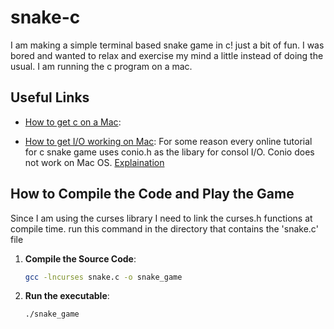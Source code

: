 # snake-c
I am making a simple terminal based snake game in c! just a bit of fun.
I was bored and wanted to relax and exercise my mind a little instead of
doing the usual. 
I am running the c program on a mac. 

## Useful Links

- [How to get c on a Mac](https://www.cs.auckland.ac.nz/~paul/C/Mac/):

- [How to get I/O working on Mac](http://jbwyatt.com/ncurses.html): 
    For some reason every online tutorial for c snake game uses conio.h as the libary for
    consol I/O. Conio does not work on Mac OS.
    [Explaination](https://stackoverflow.com/a/67320678/22211726)

## How to Compile the Code and Play the Game
Since I am using the curses library I need to link the curses.h functions at compile time.
run this command in the directory that contains the 'snake.c' file
1. **Compile the Source Code**:
   ```bash
   gcc -lncurses snake.c -o snake_game

2. **Run the executable**:
   ```bash
   ./snake_game
      
